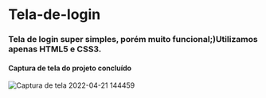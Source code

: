 # Tela-de-login 
### Tela de login super simples, porém muito funcional;)Utilizamos apenas HTML5 e CSS3.
#### Captura de tela do projeto concluído
 ![Captura de tela 2022-04-21 144459](https://user-images.githubusercontent.com/75641204/164524587-070fd609-2cf1-4021-aee2-c75dda9ccd53.png)
